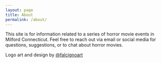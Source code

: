 ```yaml
---
layout: page
title: About
permalink: /about/
---
```


This site is for information related to a series of horror movie events in Milford Connecticut. Feel free to reach out via email or social media for questions, suggestions, or to chat about horror movies.


Logo art and design by [@falcignoart](https://instagram.com/falcignoart)